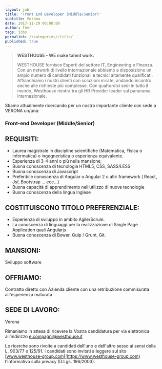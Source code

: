```yaml
---
layout: job
title: 'Front End Developer (Middle/Senior)'
subtitle: Verona
date: 2017-11-29 00:00:00
author: fevr
tags: jobs
permalink: /:categories/:title/
published: true
---
```


> **WESTHOUSE - WE make talent work.**
>
> WESTHOUSE fornisce Esperti del settore IT, Engineering e Finanza. Con un network di livello internazionale
> abbiamo a disposizione un ampio numero di candidati funzionali e tecnici altamente qualificati.
> Affianchiamo i nostri clienti con soluzioni mirate, andando incontro anche alle richieste più complesse. Con
> quattordici sedi in tutto il mondo, Westhouse rientra tra gli HR Provider leader sul panorama internazionale.

Stiamo attualmente ricercando per un nostro importante cliente con sede a VERONA un/una:

### Front-end Developer (Middle/Senior)

## REQUISITI:

- Laurea magistrale in discipline scientifiche (Matematica, Fisica o Informatica) o ingegneristica o esperienza equivalente.
- Esperienza di 3-4 anni o più nella mansione;
- Buona conoscenza di tecnologia HTML5, CSS, SASS/LESS
- Buona conoscenza di Javascript
- Preferibile conoscenza di Angular o Angular 2 o altri framework ( React, Jsf, Bootstrap ... ecc...)
- Buona capacità di apprendimento nell’utilizzo di nuove tecnologie
- Buona conoscenza della lingua Inglese

## COSTITUISCONO TITOLO PREFERENZIALE:

- Esperienza di sviluppo in ambito Agile/Scrum.
- La conoscenza di linguaggi per la realizzazione di Single Page Application quali Angularjs
- Buona conoscenza di Bower, Gulp / Grunt, Git.

## MANSIONI:

Sviluppo software

## OFFRIAMO:

Contratto diretto con Azienda cliente con una retribuzione commisurata all'esperienza maturata

## SEDE DI LAVORO:

Verona

Rimaniamo in attesa di ricevere la Vostra candidatura per via elettronica all’indirizzo [e.compagni@westhouse.it](mailto:e.compagni@westhouse.it)

Le ricerche sono rivolte a candidati dell'uno e dell'altro sesso ai sensi della L. 903/77 e 125/91.
I candidati sono invitati a leggere sul sito [www.westhouse-group.com](https://www.westhouse-group.com)
l'informativa sulla privacy (D.Lgs. 196/2003).
